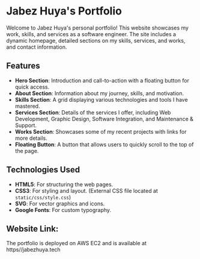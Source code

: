 # Jabez Huya's Portfolio

Welcome to Jabez Huya's personal portfolio! This website showcases my work, skills, and services as a software engineer. The site includes a dynamic homepage, detailed sections on my skills, services, and works, and contact information.

## Features

- **Hero Section**: Introduction and call-to-action with a floating button for quick access.
- **About Section**: Information about my journey, skills, and motivation.
- **Skills Section**: A grid displaying various technologies and tools I have mastered.
- **Services Section**: Details of the services I offer, including Web Development, Graphic Design, Software Integration, and Maintenance & Support.
- **Works Section**: Showcases some of my recent projects with links for more details.
- **Floating Button**: A button that allows users to quickly scroll to the top of the page.

## Technologies Used

- **HTML5**: For structuring the web pages.
- **CSS3**: For styling and layout. (External CSS file located at `static/css/style.css`)
- **SVG**: For vector graphics and icons.
- **Google Fonts**: For custom typography.

## Website Link:
The portfolio is deployed on AWS EC2 and is available at https//jabezhuya.tech

